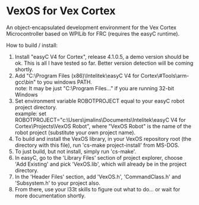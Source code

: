 VexOS for Vex Cortex
=====

An object-encapsulated development environment for the Vex Cortex Microcontroller based on WPILib for FRC (requires the easyC runtime).

How to build / install:
 1. Install "easyC V4 for Cortex", release 4.1.0.5, a demo version should be ok. This is all I have tested so far. Better version detection will be coming shortly.
 2. Add "C:\Program Files (x86)\Intelitek\easyC V4 for Cortex\\#Tools\arm-gcc\bin" to you windows PATH.  
    note: It may be just "C:\Program Files\..." if you are running 32-bit Windows
 3. Set environment variable ROBOTPROJECT equal to your easyC robot project directory.  
    example: set ROBOTPROJECT="c:\Users\jmalins\Documents\Intelitek\easyC V4 for Cortex\Projects\VexOS Robot", where "VexOS Robot" is the name of the robot project (substitute your own project name).
 4. To build and install the VexOS library, in your VexOS repository root (the directory with this file), run 'cs-make project-install' from MS-DOS.
 5. To just build, but not install, simply run 'cs-make'.
 6. In easyC, go to the 'Library Files' section of project explorer, choose 'Add Existing' and pick 'VexOS.lib', which will already be in the project directory.
 7. In the 'Header Files' section, add 'VexOS.h', 'CommandClass.h' and 'Subsystem.h' to your project also.
 8. From there, use your l33t skills to figure out what to do... or wait for more documentation shortly.
